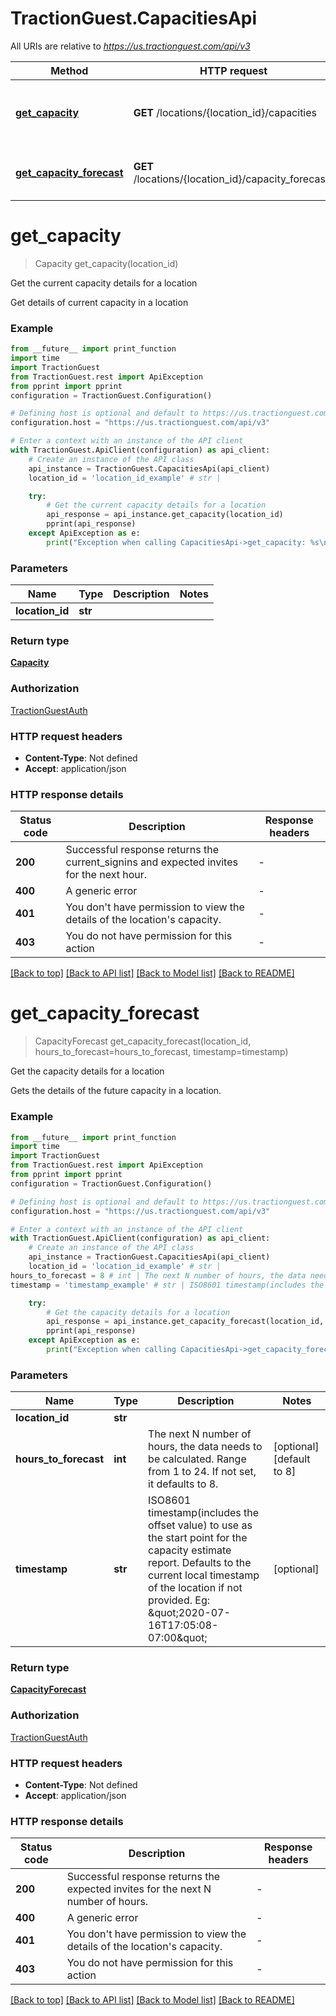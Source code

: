 # TractionGuest.CapacitiesApi

All URIs are relative to *https://us.tractionguest.com/api/v3*

Method | HTTP request | Description
------------- | ------------- | -------------
[**get_capacity**](CapacitiesApi.md#get_capacity) | **GET** /locations/{location_id}/capacities | Get the current capacity details for a location
[**get_capacity_forecast**](CapacitiesApi.md#get_capacity_forecast) | **GET** /locations/{location_id}/capacity_forecasts | Get the capacity details for a location


# **get_capacity**
> Capacity get_capacity(location_id)

Get the current capacity details for a location

Get details of current capacity in a location

### Example

```python
from __future__ import print_function
import time
import TractionGuest
from TractionGuest.rest import ApiException
from pprint import pprint
configuration = TractionGuest.Configuration()

# Defining host is optional and default to https://us.tractionguest.com/api/v3
configuration.host = "https://us.tractionguest.com/api/v3"

# Enter a context with an instance of the API client
with TractionGuest.ApiClient(configuration) as api_client:
    # Create an instance of the API class
    api_instance = TractionGuest.CapacitiesApi(api_client)
    location_id = 'location_id_example' # str | 

    try:
        # Get the current capacity details for a location
        api_response = api_instance.get_capacity(location_id)
        pprint(api_response)
    except ApiException as e:
        print("Exception when calling CapacitiesApi->get_capacity: %s\n" % e)
```

### Parameters

Name | Type | Description  | Notes
------------- | ------------- | ------------- | -------------
 **location_id** | **str**|  | 

### Return type

[**Capacity**](Capacity.md)

### Authorization

[TractionGuestAuth](../README.md#TractionGuestAuth)

### HTTP request headers

 - **Content-Type**: Not defined
 - **Accept**: application/json

### HTTP response details
| Status code | Description | Response headers |
|-------------|-------------|------------------|
**200** | Successful response returns the current_signins and expected invites for the next hour. |  -  |
**400** | A generic error |  -  |
**401** | You don&#39;t have permission to view the details of the location&#39;s capacity. |  -  |
**403** | You do not have permission for this action |  -  |

[[Back to top]](#) [[Back to API list]](../README.md#documentation-for-api-endpoints) [[Back to Model list]](../README.md#documentation-for-models) [[Back to README]](../README.md)

# **get_capacity_forecast**
> CapacityForecast get_capacity_forecast(location_id, hours_to_forecast=hours_to_forecast, timestamp=timestamp)

Get the capacity details for a location

Gets the details of the future capacity in a location.

### Example

```python
from __future__ import print_function
import time
import TractionGuest
from TractionGuest.rest import ApiException
from pprint import pprint
configuration = TractionGuest.Configuration()

# Defining host is optional and default to https://us.tractionguest.com/api/v3
configuration.host = "https://us.tractionguest.com/api/v3"

# Enter a context with an instance of the API client
with TractionGuest.ApiClient(configuration) as api_client:
    # Create an instance of the API class
    api_instance = TractionGuest.CapacitiesApi(api_client)
    location_id = 'location_id_example' # str | 
hours_to_forecast = 8 # int | The next N number of hours, the data needs to be calculated. Range from 1 to 24. If not set, it defaults to 8. (optional) (default to 8)
timestamp = 'timestamp_example' # str | ISO8601 timestamp(includes the offset value) to use as the start point for the capacity estimate report. Defaults to the current local timestamp of the location if not provided. Eg: \"2020-07-16T17:05:08-07:00\" (optional)

    try:
        # Get the capacity details for a location
        api_response = api_instance.get_capacity_forecast(location_id, hours_to_forecast=hours_to_forecast, timestamp=timestamp)
        pprint(api_response)
    except ApiException as e:
        print("Exception when calling CapacitiesApi->get_capacity_forecast: %s\n" % e)
```

### Parameters

Name | Type | Description  | Notes
------------- | ------------- | ------------- | -------------
 **location_id** | **str**|  | 
 **hours_to_forecast** | **int**| The next N number of hours, the data needs to be calculated. Range from 1 to 24. If not set, it defaults to 8. | [optional] [default to 8]
 **timestamp** | **str**| ISO8601 timestamp(includes the offset value) to use as the start point for the capacity estimate report. Defaults to the current local timestamp of the location if not provided. Eg: \&quot;2020-07-16T17:05:08-07:00\&quot; | [optional] 

### Return type

[**CapacityForecast**](CapacityForecast.md)

### Authorization

[TractionGuestAuth](../README.md#TractionGuestAuth)

### HTTP request headers

 - **Content-Type**: Not defined
 - **Accept**: application/json

### HTTP response details
| Status code | Description | Response headers |
|-------------|-------------|------------------|
**200** | Successful response returns the expected invites for the next N number of hours. |  -  |
**400** | A generic error |  -  |
**401** | You don&#39;t have permission to view the details of the location&#39;s capacity. |  -  |
**403** | You do not have permission for this action |  -  |

[[Back to top]](#) [[Back to API list]](../README.md#documentation-for-api-endpoints) [[Back to Model list]](../README.md#documentation-for-models) [[Back to README]](../README.md)

